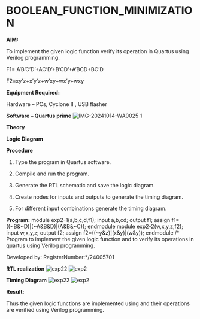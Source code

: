 # BOOLEAN_FUNCTION_MINIMIZATION

**AIM:**

To implement the given logic function verify its operation in Quartus using Verilog programming.

F1= A’B’C’D’+AC’D’+B’CD’+A’BCD+BC’D 

F2=xy’z+x’y’z+w’xy+wx’y+wxy

**Equipment Required:**

Hardware – PCs, Cyclone II , USB flasher

**Software – Quartus prime**
![IMG-20241014-WA0025 1](https://github.com/user-attachments/assets/7937c32c-6c5b-4be0-bf28-d48d2af093a1)

**Theory**

**Logic Diagram**

**Procedure**

1.	Type the program in Quartus software.

2.	Compile and run the program.

3.	Generate the RTL schematic and save the logic diagram.

4.	Create nodes for inputs and outputs to generate the timing diagram.

5.	For different input combinations generate the timing diagram.


**Program:**
module exp2-1(a,b,c,d,f1); input a,b,cd; output f1; assign f1=((~B&~D)|(~A&B&D)|(A&B&~C)); endmodule module exp2-2(w,x,y,z,f2); input w,x,y,z; output f2; assign f2=((~y&z)|(x&y)|(w&y)); endmodule /* Program to implement the given logic function and to verify its operations in quartus using Verilog programming.

Developed by: RegisterNumber:*/24005701


**RTL realization**
![exp22](https://github.com/user-attachments/assets/95bb2340-574f-41a7-b427-548a1ba24d6a)
![exp2](https://github.com/user-attachments/assets/6cbb5afe-2e54-4d6f-ba57-850922302fa0)


**Timing Diagram**
![exp22](https://github.com/user-attachments/assets/319ed8da-1018-4745-83d7-28b7189ae155)
![exp2](https://github.com/user-attachments/assets/ffe6d8e8-58a1-4929-b0af-206e67a98e0e)

**Result:**

Thus the given logic functions are implemented using and their operations are verified using Verilog programming.

